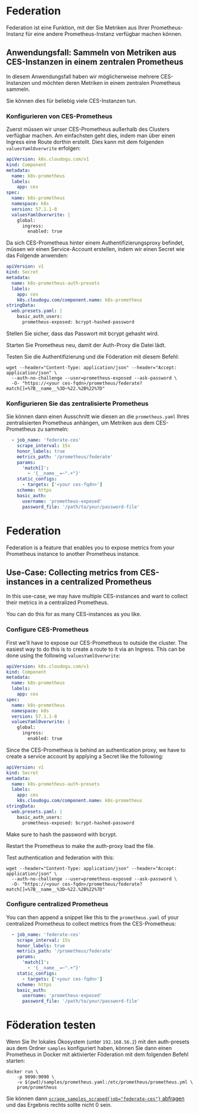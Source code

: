 # Federation

Federation ist eine Funktion, mit der Sie Metriken aus Ihrer Prometheus-Instanz für eine andere Prometheus-Instanz verfügbar machen können.

## Anwendungsfall: Sammeln von Metriken aus CES-Instanzen in einem zentralen Prometheus

In diesem Anwendungsfall haben wir möglicherweise mehrere CES-Instanzen und möchten deren Metriken in einem zentralen Prometheus sammeln.

Sie können dies für beliebig viele CES-Instanzen tun.

### Konfigurieren von CES-Prometheus

Zuerst müssen wir unser CES-Prometheus außerhalb des Clusters verfügbar machen.
Am einfachsten geht dies, indem man über einen Ingress eine Route dorthin erstellt.
Dies kann mit dem folgenden `valuesYamlOverwrite` erfolgen:
```yaml
apiVersion: k8s.cloudogu.com/v1
kind: Component
metadata:
  name: k8s-prometheus
  labels:
    app: ces
spec:
  name: k8s-prometheus
  namespace: k8s
  version: 57.1.1-8
  valuesYamlOverwrite: |
    global:
      ingress:
        enabled: true
```

Da sich CES-Prometheus hinter einem Authentifizierungsproxy befindet, müssen wir einen Service-Account erstellen, indem wir einen Secret wie das Folgende anwenden:
```yaml
apiVersion: v1
kind: Secret
metadata:
  name: k8s-prometheus-auth-presets
  labels:
    app: ces
    k8s.cloudogu.com/component.name: k8s-prometheus
stringData:
  web.presets.yaml: |
    basic_auth_users:
      prometheus-exposed: bcrypt-hashed-password
```

Stellen Sie sicher, dass das Passwort mit bcrypt gehasht wird.

Starten Sie Prometheus neu, damit der Auth-Proxy die Datei lädt.

Testen Sie die Authentifizierung und die Föderation mit diesem Befehl:
```shell
wget --header="Content-Type: application/json" --header="Accept: application/json" \
  --auth-no-challenge --user=prometheus-exposed --ask-password \
  -O- "https://<your ces-fqdn>/prometheus/federate?match[]=%7B__name__%3D~%22.%2B%22%7D"
```

### Konfigurieren Sie das zentralisierte Prometheus

Sie können dann einen Ausschnitt wie diesen an die `prometheus.yaml` Ihres zentralisierten Prometheus anhängen, um Metriken aus dem CES-Prometheus zu sammeln:
```yaml
  - job_name: 'federate-ces'
    scrape_interval: 15s
    honor_labels: true
    metrics_path: '/prometheus/federate'
    params:
      'match[]':
        - '{__name__=~".+"}'
    static_configs:
      - targets: ['<your ces-fqdn>']
    scheme: https
    basic_auth:
      username: 'prometheus-exposed'
      password_file: '/path/to/your/password-file'
```

# Federation

Federation is a feature that enables you to expose metrics from your Prometheus instance to another Prometheus instance.

## Use-Case: Collecting metrics from CES-instances in a centralized Prometheus

In this use-case, we may have multiple CES-instances and want to collect their metrics in a centralized Prometheus.

You can do this for as many CES-instances as you like.

### Configure CES-Prometheus

First we'll have to expose our CES-Prometheus to outside the cluster.
The easiest way to do this is to create a route to it via an Ingress.
This can be done using the following `valuesYamlOverwrite`:
```yaml
apiVersion: k8s.cloudogu.com/v1
kind: Component
metadata:
  name: k8s-prometheus
  labels:
    app: ces
spec:
  name: k8s-prometheus
  namespace: k8s
  version: 57.1.1-8
  valuesYamlOverwrite: |
    global:
      ingress:
        enabled: true
```

Since the CES-Prometheus is behind an authentication proxy, we have to create a service account by applying a Secret like the following:
```yaml
apiVersion: v1
kind: Secret
metadata:
  name: k8s-prometheus-auth-presets
  labels:
    app: ces
    k8s.cloudogu.com/component.name: k8s-prometheus
stringData:
  web.presets.yaml: |
    basic_auth_users:
      prometheus-exposed: bcrypt-hashed-password
```

Make sure to hash the password with bcrypt.

Restart the Prometheus to make the auth-proxy load the file.

Test authentication and federation with this:
```shell
wget --header="Content-Type: application/json" --header="Accept: application/json" \
  --auth-no-challenge --user=prometheus-exposed --ask-password \
  -O- "https://<your ces-fqdn>/prometheus/federate?match[]=%7B__name__%3D~%22.%2B%22%7D"
```

### Configure centralized Prometheus

You can then append a snippet like this to the `prometheus.yaml` of your centralized Prometheus to collect metrics from the CES-Prometheus:
```yaml
  - job_name: 'federate-ces'
    scrape_interval: 15s
    honor_labels: true
    metrics_path: '/prometheus/federate'
    params:
      'match[]':
        - '{__name__=~".+"}'
    static_configs:
      - targets: ['<your ces-fqdn>']
    scheme: https
    basic_auth:
      username: 'prometheus-exposed'
      password_file: '/path/to/your/password-file'
```

# Föderation testen

Wenn Sie Ihr lokales Ökosystem (unter `192.168.56.2`) mit den auth-presets aus dem Ordner `samples` konfiguriert haben,
können Sie dann einen Prometheus in Docker mit aktivierter Föderation mit dem folgenden Befehl starten:
```shell
docker run \
    -p 9090:9090 \
    -v $(pwd)/samples/prometheus.yaml:/etc/prometheus/prometheus.yml \
    prom/prometheus
```

Sie können dann [`scrape_samples_scraped{job="federate-ces"}` abfragen](http://localhost:9090/query?g0.expr=scrape_samples_scraped%7Bjob%3D%22federate-ces%22%7D) und das Ergebnis rechts sollte nicht 0 sein.